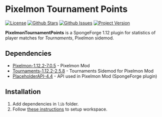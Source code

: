 Pixelmon Tournament Points
============

[![License](https://img.shields.io/github/license/nerlied/PixelmonTournamentPoints.svg?color=brightgreen&style=for-the-badge)](/LICENSE) 
[![Github Stars](https://img.shields.io/github/stars/nerlied/PixelmonTournamentPoints.svg?color=DeepSkyBlue&style=for-the-badge)](https://github.com/nerlied/PixelmonTournamentPoints/stargazers) 
[![Github Issues](https://img.shields.io/github/issues/nerlied/PixelmonTournamentPoints.svg?color=Crimson&style=for-the-badge)](https://github.com/nerlied/PixelmonTournamentPoints/issues) 
[![Project Version](https://img.shields.io/badge/version-1.0.0-Orange.svg?style=for-the-badge)](https://github.com/nerlied/PixelmonTournamentPoints)

**PixelmonTournamentPoints** is a SpongeForge 1.12 plugin for statistics of player matches for *Tournaments*, Pixelmon sidemod.

## Dependencies

*   [Pixelmon-1.12.2-7.0.5](https://reforged.gg/) - Pixelmon Mod
*   [Tournaments-1.12.2-2.5.8](https://pixelmonmod.com/downloads.php) - Tournaments Sidemod for Pixelmon Mod
*   [PlaceholderAPI-4.4](https://ore.spongepowered.org/rojo8399/PlaceholderAPI) - API used in Pixelmon Mod (SpongeForge plugin)

## Installation

1.  Add dependencies in ```lib``` folder.
2.  Follow [these instructions](https://mcforge.readthedocs.io/en/latest/gettingstarted/) to setup workspace.
